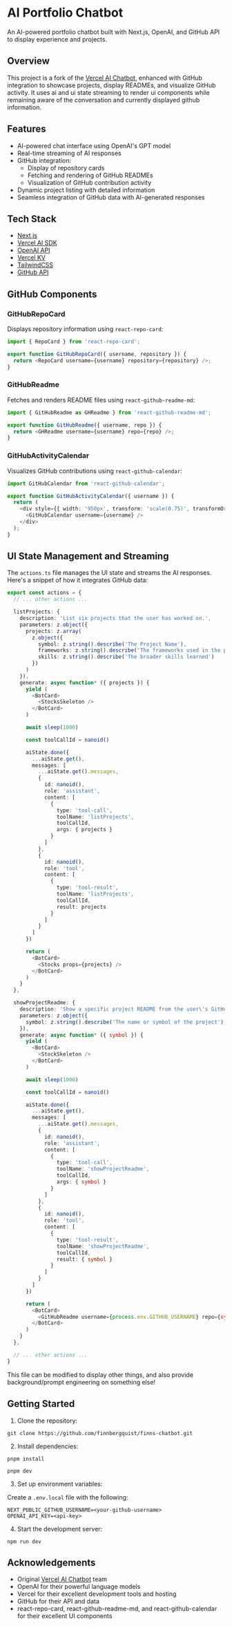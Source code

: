 # AI Portfolio Chatbot

An AI-powered portfolio chatbot built with Next.js, OpenAI, and GitHub API to display experience and projects.

## Overview

This project is a fork of the [Vercel AI Chatbot](https://github.com/vercel-labs/ai-chatbot), enhanced with GitHub integration to showcase projects, display READMEs, and visualize GitHub activity. It uses ai and ui state streaming to render ui components while remaining aware of the conversation and currently displayed github information.

## Features

- AI-powered chat interface using OpenAI's GPT model
- Real-time streaming of AI responses
- GitHub integration:
  - Display of repository cards
  - Fetching and rendering of GitHub READMEs
  - Visualization of GitHub contribution activity
- Dynamic project listing with detailed information
- Seamless integration of GitHub data with AI-generated responses

## Tech Stack

- [Next.js](https://nextjs.org/)
- [Vercel AI SDK](https://sdk.vercel.ai/docs)
- [OpenAI API](https://openai.com/api/)
- [Vercel KV](https://vercel.com/storage/kv)
- [TailwindCSS](https://tailwindcss.com/)
- [GitHub API](https://docs.github.com/en/rest)

## GitHub Components

### GitHubRepoCard

Displays repository information using `react-repo-card`:

```typescript
import { RepoCard } from 'react-repo-card';

export function GitHubRepoCard({ username, repository }) {
  return <RepoCard username={username} repository={repository} />;
}
```

### GitHubReadme

Fetches and renders README files using `react-github-readme-md`:

```typescript
import { GitHubReadme as GHReadme } from 'react-github-readme-md';

export function GitHubReadme({ username, repo }) {
  return <GHReadme username={username} repo={repo} />;
}
```

### GitHubActivityCalendar

Visualizes GitHub contributions using `react-github-calendar`:

```typescript
import GitHubCalendar from 'react-github-calendar';

export function GitHubActivityCalendar({ username }) {
  return (
    <div style={{ width: '950px', transform: 'scale(0.75)', transformOrigin: 'top left' }}>
      <GitHubCalendar username={username} />
    </div>
  );
}
```

## UI State Management and Streaming

The `actions.ts` file manages the UI state and streams the AI responses. Here's a snippet of how it integrates GitHub data:

```typescript
export const actions = {
  // ... other actions ...

  listProjects: {
    description: 'List six projects that the user has worked on.',
    parameters: z.object({
      projects: z.array(
        z.object({
          symbol: z.string().describe('The Project Name'),
          frameworks: z.string().describe('The frameworks used in the project'),
          skills: z.string().describe('The broader skills learned')
        })
      )
    }),
    generate: async function* ({ projects }) {
      yield (
        <BotCard>
          <StocksSkeleton />
        </BotCard>
      )

      await sleep(1000)

      const toolCallId = nanoid()

      aiState.done({
        ...aiState.get(),
        messages: [
          ...aiState.get().messages,
          {
            id: nanoid(),
            role: 'assistant',
            content: [
              {
                type: 'tool-call',
                toolName: 'listProjects',
                toolCallId,
                args: { projects }
              }
            ]
          },
          {
            id: nanoid(),
            role: 'tool',
            content: [
              {
                type: 'tool-result',
                toolName: 'listProjects',
                toolCallId,
                result: projects
              }
            ]
          }
        ]
      })

      return (
        <BotCard>
          <Stocks props={projects} />
        </BotCard>
      )
    }
  },

  showProjectReadme: {
    description: 'Show a specific project README from the user\'s GitHub.',
    parameters: z.object({
      symbol: z.string().describe('The name or symbol of the project'),
    }),
    generate: async function* ({ symbol }) {
      yield (
        <BotCard>
          <StockSkeleton />
        </BotCard>
      )

      await sleep(1000)

      const toolCallId = nanoid()

      aiState.done({
        ...aiState.get(),
        messages: [
          ...aiState.get().messages,
          {
            id: nanoid(),
            role: 'assistant',
            content: [
              {
                type: 'tool-call',
                toolName: 'showProjectReadme',
                toolCallId,
                args: { symbol }
              }
            ]
          },
          {
            id: nanoid(),
            role: 'tool',
            content: [
              {
                type: 'tool-result',
                toolName: 'showProjectReadme',
                toolCallId,
                result: { symbol }
              }
            ]
          }
        ]
      })

      return (
        <BotCard>
          <GitHubReadme username={process.env.GITHUB_USERNAME} repo={symbol} />
        </BotCard>
      )
    }
  },

  // ... other actions ...
}
```

This file can be modified to display other things, and also provide background/prompt engineering on something else!

## Getting Started

1. Clone the repository:

```
git clone https://github.com/finnbergquist/finns-chatbot.git
```

2. Install dependencies:

```
pnpm install

pnpm dev
```

3. Set up environment variables:

Create a `.env.local` file with the following:

```     
NEXT_PUBLIC_GITHUB_USERNAME=<your-github-username>
OPENAI_API_KEY=<api-key>
```

4. Start the development server:

```
npm run dev
```

## Acknowledgements

- Original [Vercel AI Chatbot](https://github.com/vercel-labs/ai-chatbot) team
- OpenAI for their powerful language models
- Vercel for their excellent development tools and hosting
- GitHub for their API and data
- react-repo-card, react-github-readme-md, and react-github-calendar for their excellent UI components

